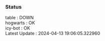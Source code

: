 ### Status


table : DOWN  
hogwarts : OK  
icy-bot : OK  
Latest Update : 2024-04-13 19:06:05.322960
